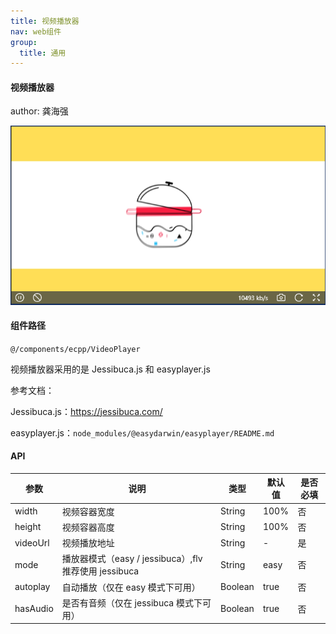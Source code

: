 ```yaml
---
title: 视频播放器
nav: web组件
group:
  title: 通用
---
```


#### 视频播放器

author: 龚海强

![img](./img/videoPlayer.png)

#### 组件路径

`@/components/ecpp/VideoPlayer`

视频播放器采用的是 Jessibuca.js 和 easyplayer.js

参考文档：

Jessibuca.js：https://jessibuca.com/

easyplayer.js：`node_modules/@easydarwin/easyplayer/README.md`

#### API

| 参数     | 说明                                                  | 类型    | 默认值 | 是否必填 |
| -------- | ----------------------------------------------------- | ------- | ------ | -------- |
| width    | 视频容器宽度                                          | String  | 100%   | 否       |
| height   | 视频容器高度                                          | String  | 100%   | 否       |
| videoUrl | 视频播放地址                                          | String  | -      | 是       |
| mode     | 播放器模式（easy / jessibuca）,flv 推荐使用 jessibuca | String  | easy   | 否       |
| autoplay | 自动播放（仅在 easy 模式下可用）                      | Boolean | true   | 否       |
| hasAudio | 是否有音频（仅在 jessibuca 模式下可用）               | Boolean | true   | 否       |

